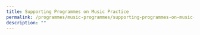 ```yaml
---
title: Supporting Programmes on Music Practice
permalink: /programmes/music-programmes/supporting-programmes-on-music-practice/
description: ""
---
```

